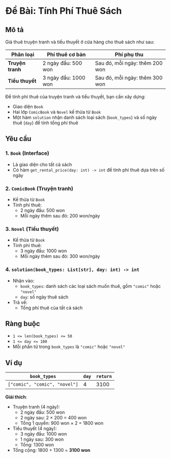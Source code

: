 # Đề Bài: Tính Phí Thuê Sách

## Mô tả

Giá thuê truyện tranh và tiểu thuyết ở cửa hàng cho thuê sách như sau:

| Phân loại   | Phí thuê cơ bản     | Phí phụ thu                    |
|-------------|---------------------|--------------------------------|
| **Truyện tranh** | 2 ngày đầu: 500 won    | Sau đó, mỗi ngày: thêm 200 won     |
| **Tiểu thuyết**  | 3 ngày đầu: 1000 won   | Sau đó, mỗi ngày: thêm 300 won     |

Để tính phí thuê của truyện tranh và tiểu thuyết, bạn cần xây dựng:

- Giao diện `Book`
- Hai lớp `ComicBook` và `Novel` kế thừa từ `Book`
- Một hàm `solution` nhận danh sách loại sách (`book_types`) và số ngày thuê (`day`) để tính tổng phí thuê

## Yêu cầu

### 1. `Book` (Interface)

- Là giao diện cho tất cả sách
- Có hàm `get_rental_price(day: int) -> int` để tính phí thuê dựa trên số ngày

### 2. `ComicBook` (Truyện tranh)

- Kế thừa từ `Book`
- Tính phí thuê:
  - 2 ngày đầu: 500 won
  - Mỗi ngày thêm sau đó: 200 won/ngày

### 3. `Novel` (Tiểu thuyết)

- Kế thừa từ `Book`
- Tính phí thuê:
  - 3 ngày đầu: 1000 won
  - Mỗi ngày thêm sau đó: 300 won/ngày

### 4. `solution(book_types: List[str], day: int) -> int`

- Nhận vào:
  - `book_types`: danh sách các loại sách muốn thuê, gồm `"comic"` hoặc `"novel"`
  - `day`: số ngày thuê sách
- Trả về:
  - Tổng phí thuê của tất cả sách

## Ràng buộc

- `1 <= len(book_types) <= 50`
- `1 <= day <= 100`
- Mỗi phần tử trong `book_types` là `"comic"` hoặc `"novel"`

## Ví dụ

| `book_types`                 | `day` | `return` |
|-----------------------------|-------|----------|
| `["comic", "comic", "novel"]` |  4    |  3100     |

**Giải thích**:

- Truyện tranh (4 ngày):
  - 2 ngày đầu: 500 won
  - 2 ngày sau: 2 × 200 = 400 won
  - Tổng 1 quyển: 900 won × 2 = 1800 won
- Tiểu thuyết (4 ngày):
  - 3 ngày đầu: 1000 won
  - 1 ngày sau: 300 won
  - Tổng: 1300 won  
- Tổng cộng: 1800 + 1300 = **3100 won**

